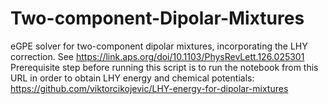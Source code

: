# Two-component-Dipolar-Mixtures
eGPE solver for two-component dipolar mixtures, incorporating the LHY correction. See https://link.aps.org/doi/10.1103/PhysRevLett.126.025301
Prerequisite step before running this script is to run the notebook from this URL in order to obtain LHY energy and chemical potentials: https://github.com/viktorcikojevic/LHY-energy-for-dipolar-mixtures
